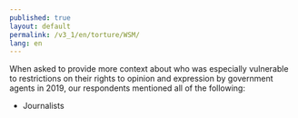 ```yaml
---
published: true
layout: default
permalink: /v3_1/en/torture/WSM/
lang: en
---
```

When asked to provide more context about who was especially vulnerable to restrictions on their rights to opinion and expression by government agents in 2019, our respondents mentioned all of the following:  
- Journalists
